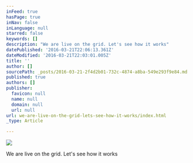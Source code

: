 ```yaml
---
inFeed: true
hasPage: true
inNav: false
inLanguage: null
starred: false
keywords: []
description: "We are live on the grid. Let's see how it works"
datePublished: '2016-03-21T22:06:13.361Z'
dateModified: '2016-03-21T22:03:01.005Z'
title: ''
author: []
sourcePath: _posts/2016-03-21-2f4d2b01-732c-4874-a8ba-549e293f9e84.md
published: true
authors: []
publisher:
  favicon: null
  name: null
  domain: null
  url: null
url: we-are-live-on-the-grid-lets-see-how-it-works/index.html
_type: Article

---
```

![](https://the-grid-user-content.s3-us-west-2.amazonaws.com/82017fdc-92f5-436a-9dae-118223913146.jpg)

We are live on the grid. Let's see how it works